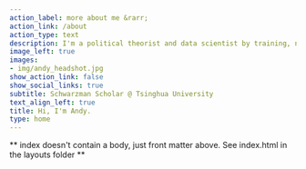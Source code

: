 ```yaml
---
action_label: more about me &rarr;
action_link: /about
action_type: text
description: I'm a political theorist and data scientist by training, now working on designing digital democracies and regulating emerging tech. <br> <br> Previously, I studied philosophy at Harvard and critical theory in Berlin, advised a German MP on tech policy, and wrote for *The Crimson*, among other outlets. <br> <br>Currently, I'm based in Beijing and reading Kazuo Ishiguro's *When We Were Orphans*. My roast of the week is Geisha from 喵小雅. 
image_left: true
images:
- img/andy_headshot.jpg
show_action_link: false
show_social_links: true
subtitle: Schwarzman Scholar @ Tsinghua University
text_align_left: true
title: Hi, I'm Andy.
type: home
---
```


** index doesn't contain a body, just front matter above.
See index.html in the layouts folder **
